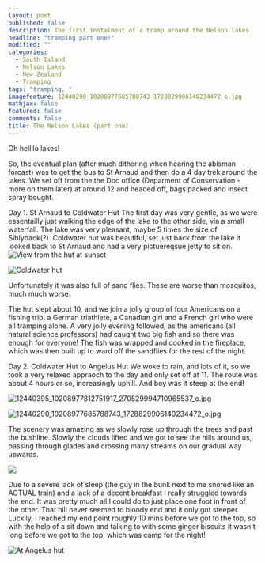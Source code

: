 ```yaml
---
layout: post
published: false
description: The first instalment of a tramp around the Nelson lakes
headline: "tramping part one!"
modified: ""
categories: 
  - South Island
  - Nelson Lakes
  - New Zealand
  - Tramping
tags: "tramping, "
imagefeature: 12440290_10208977685788743_1728829906140234472_o.jpg
mathjax: false
featured: false
comments: false
title: The Nelson Lakes (part one)
---
```



Oh hellllo lakes!

So, the eventual plan (after much dithering when hearing the abisman forcast) was to get the bus to St Arnaud and then do a 4 day trek around the lakes. We set off from the the Doc office (Deparment of Conservation - more on them later) at around 12 and headed off, bags packed and insect spray bought.

Day 1. St Arnaud to Coldwater Hut
The first day was very gentle, as we were essentailly just walking the edge of the lake to the other side, via a small waterfall. The lake was very pleasant, maybe 5 times the size of Siblyback(?). Coldwater hut was beautiful, set just back from the lake it looked back to St Arnaud and had a very pictuereqsue jetty to sit on.
![View from the hut at sunset]({{site.baseurl}}/images/12378004_10208977680908621_7326704511289577259_o.jpg)

![Coldwater hut]({{site.baseurl}}/images/12885990_10208977727829794_3546334711703367158_o.jpg)

Unfortunately it was also full of sand flies. These are worse than mosquitos, much much worse.

The hut slept about 10, and we join a jolly group of four Americans on a fishing trip, a German triathlete, a Canadian girl and a French girl who were all tramping alone. A very jolly evening followed, as the americans (all natural science professors) had caught two big fish and so there was enough for everyone! The fish was wrapped and cooked in the fireplace, which was then built up to ward off the sandflies for the rest of the night.

Day 2. Coldwater Hut to Angelus Hut
We woke to rain, and lots of it, so we took a very relaxed appraoch to the day and only set off at 11. The route was about 4 hours or so, increasingly uphill. And boy was it steep at the end! 

![12440395_10208977812751917_270529994710965537_o.jpg]({{site.baseurl}}/images/12440395_10208977812751917_270529994710965537_o.jpg)

![12440290_10208977685788743_1728829906140234472_o.jpg]({{site.baseurl}}/images/12440290_10208977685788743_1728829906140234472_o.jpg)

The scenery was amazing as we slowly rose up through the trees and past the bushline. Slowly the clouds lifted and we got to see the hills around us, passing through glades and crossing many streams on our gradual way upwards.

![]({{site.baseurl}}/images/12719587_10208977696309006_2693156358950605456_o.jpg)

Due to a severe lack of sleep (the guy in the bunk next to me snored like an ACTUAL train) and a lack of a decent breakfast I really struggled towards the end. It was pretty much all I could do to just place one foot in front of the other. That hill never seemed to bloody end and it only got steeper.
Luckily, I reached my end point roughly 10 mins before we got to the top, so with the help of a sit down and talking to with some ginger biscuits it wasn't long before we got to the top, which was camp for the night!

![At Angelus hut]({{site.baseurl}}/images/11143242_10208977865273230_332184925880859513_o.jpg)

